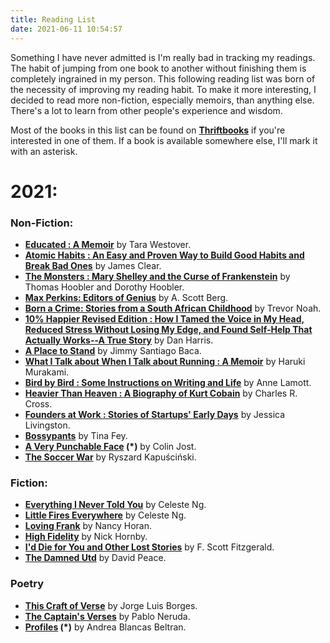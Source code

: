```yaml
---
title: Reading List
date: 2021-06-11 10:54:57
---
```


Something I have never admitted is I'm really bad in tracking my readings. The habit of jumping from one book to another without finishing them is completely ingrained in my person. This following reading list was born of the necessity of improving my reading habit. To make it more interesting, I decided to read more non-fiction, especially memoirs, than anything else. There's a lot to learn from other people's experience and wisdom.

Most of the books in this list can be found on **[Thriftbooks](https://www.thriftbooks.com/)** if you're interested in one of them. If a book is available somewhere else, I'll mark it with an asterisk.

# 2021:

### Non-Fiction:

* **[Educated : A Memoir](https://www.thriftbooks.com/w/educated-a-memoir_tara-westover/14572273/?resultid=9161f32e-98d3-49ff-a6df-444238c4fd56#edition=15455721&idiq=27363333)** by Tara Westover.
* **[Atomic Habits : An Easy and Proven Way to Build Good Habits and Break Bad Ones](https://www.thriftbooks.com/w/atomic-habits-an-easy--proven-way-to-build-good-habits--break-bad-ones_james-clear/19493521/#edition=20707871&idiq=29636095)** by James Clear.
* **[The Monsters : Mary Shelley and the Curse of Frankenstein](https://www.thriftbooks.com/w/the-monsters-mary-shelley-and-the-curse-of-frankenstein_thomas-hoobler_dorothy-hoobler/558366/?resultid=228bde4b-d1d6-4cbb-a7f9-993b3e49b731#edition=4503586&idiq=3369781)** by  Thomas Hoobler and Dorothy Hoobler.
* **[Max Perkins: Editors of Genius](https://www.thriftbooks.com/w/max-perkins-editor-of-genius_a-scott-berg/332309/?resultid=ebb76340-8a77-4117-b167-6cad33d8a316#edition=11158144&idiq=28437939)** by A. Scott Berg.
* **[Born a Crime: Stories from a South African Childhood](https://www.thriftbooks.com/w/born-a-crime-stories-from-a-south-african-childhood_trevor-noah/11612812/?resultid=b70fdf5a-003b-4f01-83d6-47a22556fc3e#edition=11183807&idiq=18657869)** by Trevor Noah.
* **[10% Happier Revised Edition : How I Tamed the Voice in My Head, Reduced Stress Without Losing My Edge, and Found Self-Help That Actually Works--A True Story](https://www.thriftbooks.com/w/10-happier-how-i-tamed-the-voice-in-my-head-reduced-stress-without-losing-my-edge-and-found-self-help-that-actually-works--a-true-story_dan---harris/3223663/?resultid=3fb53804-2d94-41e8-aac6-8a31eb086bfa#edition=20967867&idiq=32833668)** by Dan Harris.
* **[A Place to Stand](https://www.thriftbooks.com/w/a-place-to-stand-the-making-of-a-poet_jimmy-santiago-baca/250907/?resultid=b1867e5d-2244-4021-bdf3-d3fdb087ef4e#edition=3801056&idiq=6470024)** by Jimmy Santiago Baca.
* **[What I Talk about When I Talk about Running : A Memoir](https://www.thriftbooks.com/w/what-i-talk-about-when-i-talk-about-running_haruki-murakami/261245/?resultid=0239453d-a432-4b7d-942a-41a2410bec01#edition=5182153&idiq=3965084)** by Haruki Murakami.
* **[Bird by Bird : Some Instructions on Writing and Life](https://www.thriftbooks.com/w/bird-by-bird-some-instructions-on-writing-and-life-by-anne-lamott/250013/?resultid=9d8d81d7-3d66-4b54-93ca-849882d24820#edition=2381928&idiq=3481488)** by Anne Lamott.
* **[Heavier Than Heaven : A Biography of Kurt Cobain](https://www.thriftbooks.com/w/heavier-than-heaven-a-biography-of-kurt-cobain_charles-r-cross/252868/?resultid=3ad0e655-feb8-461c-a69e-f443cae07b4f#edition=20896102&idiq=32136087)** by Charles R. Cross.
* **[Founders at Work : Stories of Startups' Early Days](https://www.thriftbooks.com/w/founders-at-work-stories-of-startups-early-days_jessica-livingston/272931/?resultid=a3b6c2d7-112e-41f3-9531-85fbedd47237#edition=5219228&idiq=7108276)** by Jessica Livingston.
* **[Bossypants](https://www.thriftbooks.com/w/bossypants_tina-fey/248832/?resultid=92031018-49d7-4e7b-a277-3b62123f9975#edition=6230069&idiq=1403850)** by Tina Fey.
* **[A Very Punchable Face](https://www.amazon.com/Very-Punchable-Face-Memoir/dp/1101906324/ref=sr_1_1?keywords=colin+jost&qid=1623392968&sr=8-1) (*)** by Colin Jost.
* **[The Soccer War](https://www.thriftbooks.com/w/wojna-futbolowa_ryszard-kapuciski/309602/?resultid=b3d378e6-10d3-4949-be41-c4a945f7c3af#edition=2270942&idiq=2126242)** by Ryszard Kapuściński.

### Fiction:
* **[Everything I Never Told You](https://www.thriftbooks.com/w/everything-i-never-told-you_celeste-ng/3150109/#edition=8635339&idiq=8510353)** by Celeste Ng.
* **[Little Fires Everywhere](https://www.thriftbooks.com/w/little-fires-everywhere_celeste-ng/13868262/?resultid=488974d0-b0de-40da-96b2-6209b2fe4055#edition=22077000&idiq=33503380)** by Celeste Ng.
* **[Loving Frank](https://www.thriftbooks.com/w/loving-frank-by-nancy-horan/246479/?resultid=f2c0efd9-7b75-4712-b8c0-e08042b77565#edition=4404926&idiq=3631977)** by Nancy Horan.
* **[High Fidelity](https://www.thriftbooks.com/w/high-fidelity-by-nick-hornby/250122/?resultid=14a5cb6d-22de-4364-a8eb-ce154652dd02#edition=2315208&idiq=36168434)** by Nick Hornby.
* **[I'd Die for You and Other Lost Stories](https://www.thriftbooks.com/w/id-die-for-you-and-other-lost-stories_f-scott-fitzgerald/13550170/?resultid=de14bc7d-6491-4ea9-b090-aa131e74fedc#edition=18399694&idiq=33254785)** by F. Scott Fitzgerald.
* **[The Damned Utd](https://www.thriftbooks.com/w/the-damned-utd_david-peace/369493/#edition=4308659&idiq=3027285)** by David Peace.

### Poetry

* **[This Craft of Verse](https://www.thriftbooks.com/w/this-craft-of-verse_jorge-luis-borges/498108/?resultid=1e3f709e-5ace-4614-964f-320bc2440260#edition=4824239&idiq=10425919)** by Jorge Luis Borges.
* **[The Captain's Verses](https://www.thriftbooks.com/w/the-captains-verses-los-versos-del-capitan-a-new-directions-book/22059788/?resultid=d0ac8ec2-e529-494d-a7ff-ac7913eea244#isbn=B0006C4KHQ&edition=58393953)** by Pablo Neruda.
* **[Profiles](http://www.andreabeltran.com/chapbook/profiles-a-chapbook) (*)** by Andrea Blancas Beltran.
